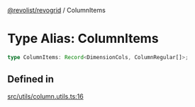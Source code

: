 [@revolist/revogrid](README.md) / ColumnItems

# Type Alias: ColumnItems

```ts
type ColumnItems: Record<DimensionCols, ColumnRegular[]>;
```

## Defined in

[src/utils/column.utils.ts:16](https://github.com/revolist/revogrid/blob/7eb028636fe9635cf32f3cf0775076c9e2dde053/src/utils/column.utils.ts#L16)
